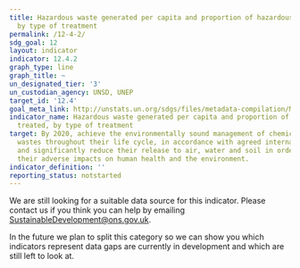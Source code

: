 ```yaml
---
title: Hazardous waste generated per capita and proportion of hazardous waste treated,
  by type of treatment
permalink: /12-4-2/
sdg_goal: 12
layout: indicator
indicator: 12.4.2
graph_type: line
graph_title: ~
un_designated_tier: '3'
un_custodian_agency: UNSD, UNEP
target_id: '12.4'
goal_meta_link: http://unstats.un.org/sdgs/files/metadata-compilation/Metadata-Goal-12.pdf
indicator_name: Hazardous waste generated per capita and proportion of hazardous waste
  treated, by type of treatment
target: By 2020, achieve the environmentally sound management of chemicals and all
  wastes throughout their life cycle, in accordance with agreed international frameworks,
  and significantly reduce their release to air, water and soil in order to minimize
  their adverse impacts on human health and the environment.
indicator_definition: ''
reporting_status: notstarted
---
```


We are still looking for a suitable data source for this indicator. Please contact us if you think you can help by emailing <a href="mailto:SustainableDevelopment@ons.gov.uk">SustainableDevelopment@ons.gov.uk</a>.

In the future we plan to split this category so we can show you which indicators represent data gaps are currently in development and which are still left to look at.
